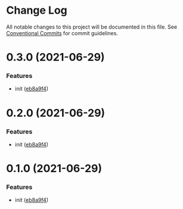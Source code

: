 # Change Log

All notable changes to this project will be documented in this file.
See [Conventional Commits](https://conventionalcommits.org) for commit guidelines.

# 0.3.0 (2021-06-29)

### Features

-   init ([eb8a9f4](https://github.com/leiyaguang/lerna-test/commit/eb8a9f48767c54434c683a331d23386b396399eb))

# 0.2.0 (2021-06-29)

### Features

-   init ([eb8a9f4](https://github.com/leiyaguang/lerna-test/commit/eb8a9f48767c54434c683a331d23386b396399eb))

# 0.1.0 (2021-06-29)

### Features

-   init ([eb8a9f4](https://github.com/leiyaguang/lerna-test/commit/eb8a9f48767c54434c683a331d23386b396399eb))
